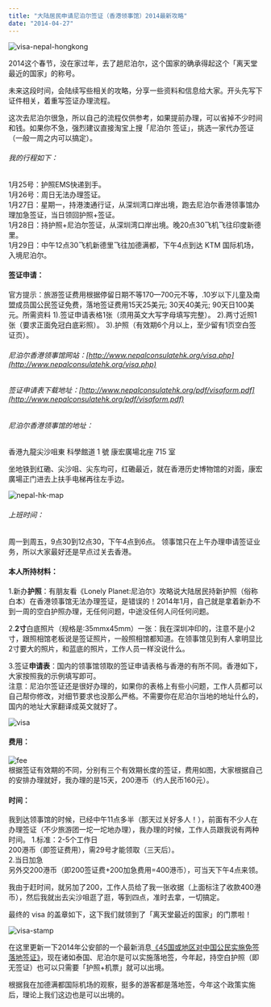 ```yaml
---
title: "大陆居民申请尼泊尔签证（香港领事馆）2014最新攻略"
date: "2014-04-27"
---
```


![visa-nepal-hongkong](https://static.is26.com/wp-image/2014/02/visa-n.jpg)

2014这个春节，没在家过年，去了趟尼泊尔，这个国家的确承得起这个「离天堂最近的国家」的称号。

未来这段时间，会陆续写些相关的攻略，分享一些资料和信息给大家。开头先写下证件相关，着重写签证办理流程。

这次去尼泊尔很急，所以自己的流程仅供参考，如果提前办理，可以省掉不少时间和钱。如果你不急，强烈建议直接淘宝上搜「尼泊尔 签证」，挑选一家代办签证（一般一周之内可以搞定）。

###### 我的行程如下：

1月25号：护照EMS快递到手。  
1月26号：周日无法办理签证。  
1月27日：星期一，持港澳通行证，从深圳湾口岸出境，跑去尼泊尔香港领事馆办理加急签证，当日领回护照+签证。  
1月28日：持护照+尼泊尔签证，从深圳湾口岸出境。晚20点30飞机飞往印度新德里。  
1月29日：中午12点30飞机新德里飞往加德满都，下午4点到达 KTM 国际机场，入境尼泊尔。

#### 签证申请：

官方提示：旅游签证费用根据停留日期不等170—700元不等，.10岁以下儿童及南盟成员国公民签证免费，落地签证费用15天25美元; 30天40美元; 90天日100美元。所需资料 1).签证申请表格1张（须用英文大写字母填写完整）。 2).两寸近照1张（要求正面免冠白底彩照）。 3).护照（有效期6个月以上，至少留有1页空白签证页）。

###### 尼泊尔香港领事馆网站：[http://www.nepalconsulatehk.org/visa.php](http://www.nepalconsulatehk.org/visa.php)

###### 签证申请表下载地址：[http://www.nepalconsulatehk.org/pdf/visaform.pdf](http://www.nepalconsulatehk.org/pdf/visaform.pdf)

###### 尼泊尔香港领事馆的地址：

香港九龍尖沙咀東 科學館道 1 號 康宏廣場北座 715 室

坐地铁到红磡、尖沙咀、尖东均可，红磡最近，就在香港历史博物馆的对面，康宏廣場正门进去上扶手电梯再往左手边。

![nepal-hk-map](https://static.is26.com/wp-image/2014/02/nepal-hongkong-map.jpeg)

###### 上班时间：

周一到周五，9点30到12点30，下午4点到6点。 领事馆只在上午办理申请签证业务，所以大家最好还是早点过关去香港。

#### 本人所持材料：

1.新办**护照**：有朋友看《Lonely Planet:尼泊尔》攻略说大陆居民持新护照（俗称白本）在香港领事馆无法办理签证，是错误的！2014年1月，自己就是拿着新办不到一周的空白护照办理，无任何问题，中途没任何人问任何问题。

2.**2寸**白底照片（规格是:35mmx45mm）一张：我在深圳冲印的，注意不是小2寸，跟照相馆老板说是签证照片，一般照相馆都知道。在领事馆见到有人拿明显比2寸要大的照片，和蓝底的照片，工作人员一样没说什么。

3.签证**申请表**：国内的领事馆领取的签证申请表格与香港的有所不同。香港如下，大家按照我的示例填写即可。  
注意：尼泊尔签证还是很好办理的，如果你的表格上有些小问题，工作人员都可以自己帮你修改，对细节要求也没那么严格。不需要你在尼泊尔当地的地址什么的，国内的地址大家翻译成英文就好了。

![visa](https://static.is26.com/wp-image/2014/02/example-nepal-visa.png)

#### 费用：

![fee](https://static.is26.com/wp-image/2014/02/nepal_visa_fees.jpeg)  
根据签证有效期的不同，分别有三个有效期长度的签证，费用如图，大家根据自己的安排办理就好，我办理的是15天，200港币（约人民币160元）。

#### 时间：

我到达领事馆的时候，已经中午11点多半（那天过关好多人！），前面有不少人在办理签证（不少旅游团一坨一坨地办理），我办理的时候，工作人员跟我说有两种时间。 1.标准：2-5个工作日  
200港币（即签证费用），需29号才能领取（三天后）。  
2.当日加急  
另外交200港币（即200签证费+200加急费用=400港币），可当天下午4点来领。

我由于赶时间，就另加了200，工作人员给了我一张收据（上面标注了收款400港币），然后我就出去尖沙咀逛了逛，等到四点，准时去拿，一切搞定。

最终的 visa 的盖章如下，这下我们就领到了「离天堂最近的国家」的门票啦！

![visa-stamp](https://static.is26.com/wp-image/2014/02/visa-stamp.jpg)

在这里更新一下2014年公安部的一个最新消息[《45国或地区对中国公民实施免签落地签证》](http://news.sina.com.cn/c/2014-01-28/213829370715.shtml)，现在诸如泰国、尼泊尔是可以实施落地签，今年起，持空白护照（即无签证）也可以只需要「护照+机票」就可以出境。

根据我在加德满都国际机场的观察，挺多的游客都是落地签，今年这个政策实施后，理论上我们这边也是可以出境的。
